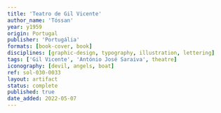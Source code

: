 ```yaml
---
title: 'Teatro de Gil Vicente'
author_name: 'Tóssan'
year: y1959
origin: Portugal
publisher: 'Portugália'
formats: [book-cover, book]
disciplines: [graphic-design, typography, illustration, lettering]
tags: ['Gil Vicente', 'António José Saraiva', theatre]
iconography: [devil, angels, boat]
ref: sol-030-0033
layout: artifact
status: complete
published: true
date_added: 2022-05-07
---
```

